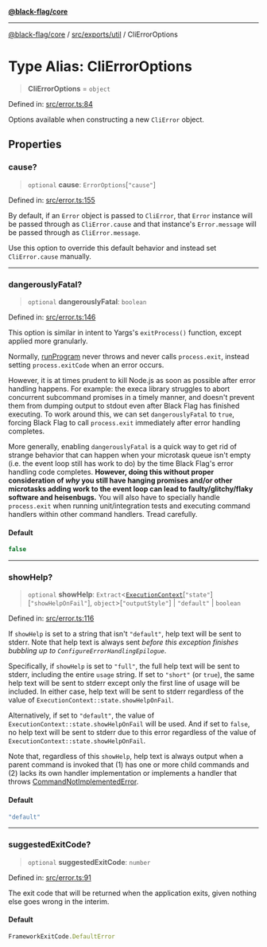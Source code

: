 [**@black-flag/core**](../../../../README.md)

***

[@black-flag/core](../../../../README.md) / [src/exports/util](../README.md) / CliErrorOptions

# Type Alias: CliErrorOptions

> **CliErrorOptions** = `object`

Defined in: [src/error.ts:84](https://github.com/Xunnamius/black-flag/blob/d52d6ef8a8da5a82b265a7ff9d65b74350896d3b/src/error.ts#L84)

Options available when constructing a new `CliError` object.

## Properties

### cause?

> `optional` **cause**: `ErrorOptions`\[`"cause"`\]

Defined in: [src/error.ts:155](https://github.com/Xunnamius/black-flag/blob/d52d6ef8a8da5a82b265a7ff9d65b74350896d3b/src/error.ts#L155)

By default, if an `Error` object is passed to `CliError`, that
`Error` instance will be passed through as `CliError.cause` and that
instance's `Error.message` will be passed through as `CliError.message`.

Use this option to override this default behavior and instead set
`CliError.cause` manually.

***

### dangerouslyFatal?

> `optional` **dangerouslyFatal**: `boolean`

Defined in: [src/error.ts:146](https://github.com/Xunnamius/black-flag/blob/d52d6ef8a8da5a82b265a7ff9d65b74350896d3b/src/error.ts#L146)

This option is similar in intent to Yargs's `exitProcess()` function,
except applied more granularly.

Normally, [runProgram](../../functions/runProgram.md) never throws and never calls `process.exit`,
instead setting `process.exitCode` when an error occurs.

However, it is at times prudent to kill Node.js as soon as possible after
error handling happens. For example: the execa library struggles to abort
concurrent subcommand promises in a timely manner, and doesn't prevent them
from dumping output to stdout even after Black Flag has finished executing.
To work around this, we can set `dangerouslyFatal` to `true`, forcing Black
Flag to call `process.exit` immediately after error handling completes.

More generally, enabling `dangerouslyFatal` is a quick way to get rid of
strange behavior that can happen when your microtask queue isn't empty
(i.e. the event loop still has work to do) by the time Black Flag's error
handling code completes. **However, doing this without proper consideration
of _why_ you still have hanging promises and/or other microtasks adding
work to the event loop can lead to faulty/glitchy/flaky software and
heisenbugs.** You will also have to specially handle `process.exit` when
running unit/integration tests and executing command handlers within other
command handlers. Tread carefully.

#### Default

```ts
false
```

***

### showHelp?

> `optional` **showHelp**: `Extract`\<[`ExecutionContext`](ExecutionContext.md)\[`"state"`\]\[`"showHelpOnFail"`\], `object`\>\[`"outputStyle"`\] \| `"default"` \| `boolean`

Defined in: [src/error.ts:116](https://github.com/Xunnamius/black-flag/blob/d52d6ef8a8da5a82b265a7ff9d65b74350896d3b/src/error.ts#L116)

If `showHelp` is set to a string that isn't `"default"`, help text will be
sent to stderr. Note that help text is always sent _before this exception
finishes bubbling up to `ConfigureErrorHandlingEpilogue`_.

Specifically, if `showHelp` is set to `"full"`, the full help text will be
sent to stderr, including the entire `usage` string. If set to `"short"`
(or `true`), the same help text will be sent to stderr except only the
first line of usage will be included. In either case, help text will be
sent to stderr regardless of the value of
`ExecutionContext::state.showHelpOnFail`.

Alternatively, if set to `"default"`, the value of
`ExecutionContext::state.showHelpOnFail` will be used. And if set to
`false`, no help text will be sent to stderr due to this error regardless
of the value of `ExecutionContext::state.showHelpOnFail`.

Note that, regardless of this `showHelp`, help text is always output when a
parent command is invoked that (1) has one or more child commands and (2)
lacks its own handler implementation or implements a handler that throws
[CommandNotImplementedError](../classes/CommandNotImplementedError.md).

#### Default

```ts
"default"
```

***

### suggestedExitCode?

> `optional` **suggestedExitCode**: `number`

Defined in: [src/error.ts:91](https://github.com/Xunnamius/black-flag/blob/d52d6ef8a8da5a82b265a7ff9d65b74350896d3b/src/error.ts#L91)

The exit code that will be returned when the application exits, given
nothing else goes wrong in the interim.

#### Default

```ts
FrameworkExitCode.DefaultError
```
